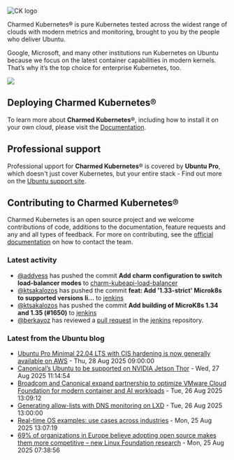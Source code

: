 ![CK logo](https://assets.ubuntu.com/v1/451d4cf4-Charmed+Kubernetes_RGB_onWhite_2022.svg)

Charmed Kubernetes® is pure Kubernetes tested across the widest range of clouds with modern metrics and monitoring, brought to you by the people who deliver Ubuntu.

Google, Microsoft, and many other institutions run Kubernetes on Ubuntu because we focus on the latest container capabilities in modern kernels. That’s why it’s the top choice for enterprise Kubernetes, too.

![](https://assets.ubuntu.com/v1/843c77b6-juju-at-a-glace.svg)

## Deploying Charmed Kubernetes®

To learn more about **Charmed Kubernetes**®, including how to install it on your own cloud, please visit the [Documentation][docs].

## Professional support

Professional upport for **Charmed Kubernetes**® is covered by **Ubuntu Pro**, which doesn't just cover Kubernetes, but your entire stack - Find out more on the [Ubuntu support site](https://ubuntu.com/support).

## Contributing to Charmed Kubernetes®

Charmed Kubernetes is an open source project and we welcome contributions of code, additions to the documentation, feature requests and any and all types of feedback. For more on contributing, see the [official documentation][get-in-touch] on how to contact the team.

<!-- LINKS -->
[docs]: https://ubuntu.com/kubernetes/docs
[get-in-touch]: https://ubuntu.com/kubernetes/docs/get-in-touch

### Latest activity

<!-- activity starts -->
 - [@addyess](https://github.com/addyess) has pushed the commit **Add charm configuration to switch load-balancer modes** to [charm-kubeapi-load-balancer](https://github.com/charmed-kubernetes/charm-kubeapi-load-balancer)
 - [@ktsakalozos](https://github.com/ktsakalozos) has pushed the commit **feat: Add '1.33-strict' Microk8s to supported versions li...** to [jenkins](https://github.com/charmed-kubernetes/jenkins)
 - [@ktsakalozos](https://github.com/ktsakalozos) has pushed the commit **Add building of MicroK8s 1.34 and 1.35 (#1650)** to [jenkins](https://github.com/charmed-kubernetes/jenkins)
 - [@berkayoz](https://github.com/berkayoz) has reviewed a [pull request](https://github.com/charmed-kubernetes/jenkins/pull/1650) in the [jenkins](https://github.com/charmed-kubernetes/jenkins) repository.
<!-- activity ends -->

<!-- roadmap starts -->

<!-- roadmap ends -->

### Latest from the Ubuntu blog

<!-- blog starts -->
* [Ubuntu Pro Minimal 22.04 LTS with CIS hardening is now generally available on AWS](https://ubuntu.com//blog/cis-hardened-ubuntu-pro-minimal-available-on-aws) - Thu, 28 Aug 2025 09:00:00 
* [Canonical’s Ubuntu to be supported on NVIDIA Jetson Thor](https://ubuntu.com//blog/nvidia-jetson-thor-ubuntu-support) - Wed, 27 Aug 2025 11:14:54 
* [Broadcom and Canonical expand partnership to optimize VMware Cloud Foundation for modern container and AI workloads](https://ubuntu.com//blog/broadcom-and-canonical-expand-partnership-to-optimize-vmware-cloud-foundation-for-modern-container-and-ai-workloads) - Tue, 26 Aug 2025 13:09:12 
* [Generating allow-lists with DNS monitoring on LXD](https://ubuntu.com//blog/generating-allow-lists-with-dns-monitoring-on-lxd) - Tue, 26 Aug 2025 13:00:00 
* [Real-time OS examples: use cases across industries](https://ubuntu.com//blog/real-time-os-examples-across-industries) - Mon, 25 Aug 2025 13:07:19 
* [69% of organizations in Europe believe adopting open source makes them more competitive – new Linux Foundation research](https://ubuntu.com//blog/open-source-advantage-europe) - Mon, 25 Aug 2025 07:38:56 
<!-- blog ends -->
